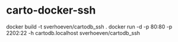 # carto-docker-ssh

docker build -t sverhoeven/cartodb_ssh .
docker run -d -p 80:80 -p 2202:22 -h cartodb.localhost sverhoeven/cartodb_ssh
